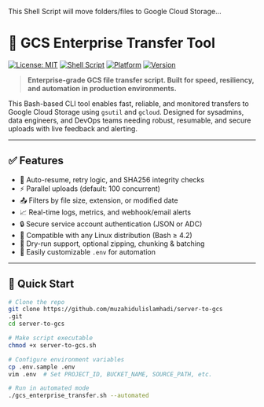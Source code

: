 This Shell Script will move folders/files to Google Cloud Storage...

# 🚀 GCS Enterprise Transfer Tool

[![License: MIT](https://img.shields.io/badge/License-MIT-yellow.svg)](https://opensource.org/licenses/MIT)
[![Shell Script](https://img.shields.io/badge/Shell-Bash-green.svg)](https://www.gnu.org/software/bash/)
[![Platform](https://img.shields.io/badge/Platform-Linux%20%7C%20Ubuntu%20%7C%20CentOS%20%7C%20Debian-blue.svg)](#supported-platforms)
[![Version](https://img.shields.io/badge/Version-2.0.0-brightgreen.svg)](#changelog)

> **Enterprise-grade GCS file transfer script. Built for speed, resiliency, and automation in production environments.**

This Bash-based CLI tool enables fast, reliable, and monitored transfers to Google Cloud Storage using `gsutil` and `gcloud`. Designed for sysadmins, data engineers, and DevOps teams needing robust, resumable, and secure uploads with live feedback and alerting.

---

## ✅ Features

- 🔄 Auto-resume, retry logic, and SHA256 integrity checks
- ⚡ Parallel uploads (default: 100 concurrent)
- 📤 Filters by file size, extension, or modified date
- 📈 Real-time logs, metrics, and webhook/email alerts
- 🔒 Secure service account authentication (JSON or ADC)
- 🧰 Compatible with any Linux distribution (Bash ≥ 4.2)
- 🧪 Dry-run support, optional zipping, chunking & batching
- 🔧 Easily customizable `.env` for automation

---

## 🚀 Quick Start

```bash
# Clone the repo
git clone https://github.com/muzahidulislamhadi/server-to-gcs
.git
cd server-to-gcs

# Make script executable
chmod +x server-to-gcs.sh

# Configure environment variables
cp .env.sample .env
vim .env  # Set PROJECT_ID, BUCKET_NAME, SOURCE_PATH, etc.

# Run in automated mode
./gcs_enterprise_transfer.sh --automated
